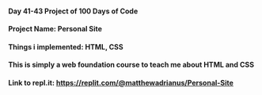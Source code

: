 #### Day 41-43 Project of 100 Days of Code
#### Project Name: Personal Site
#### Things i implemented: HTML, CSS

#### This is simply a web foundation course to teach me about HTML and CSS

#### Link to repl.it: https://replit.com/@matthewadrianus/Personal-Site